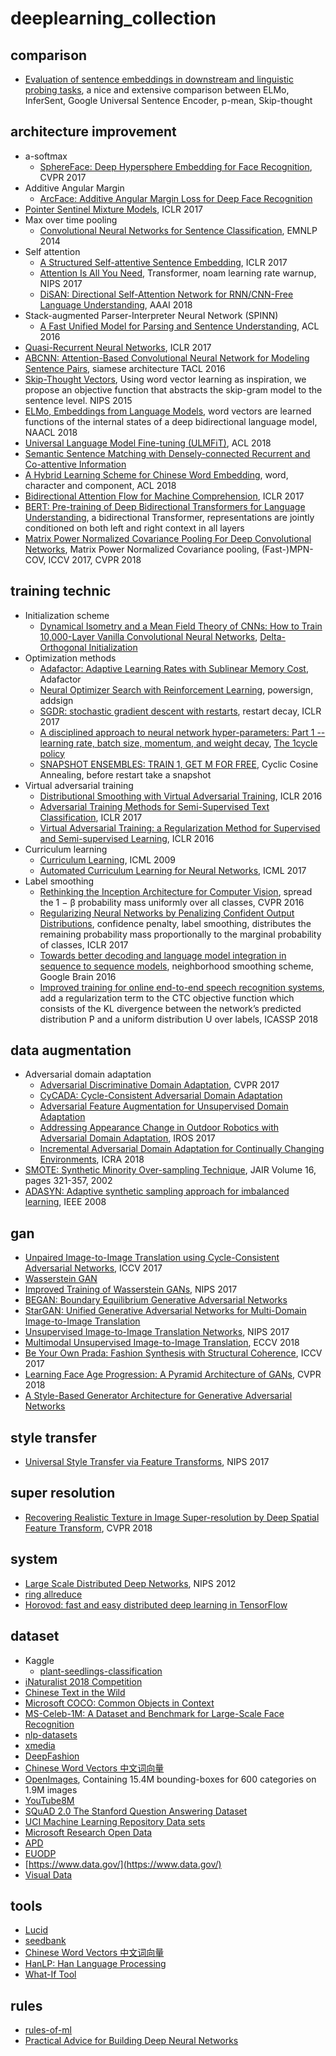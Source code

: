 # deeplearning_collection
## comparison
- [Evaluation of sentence embeddings in downstream and linguistic probing tasks](https://arxiv.org/abs/1806.06259), a nice and extensive comparison between ELMo, InferSent, Google Universal Sentence Encoder, p-mean, Skip-thought
## architecture improvement
- a-softmax
  - [SphereFace: Deep Hypersphere Embedding for Face Recognition](https://arxiv.org/abs/1704.08063), CVPR 2017
- Additive Angular Margin
  - [ArcFace: Additive Angular Margin Loss for Deep Face Recognition](https://arxiv.org/abs/1801.07698)
- [Pointer Sentinel Mixture Models](https://arxiv.org/abs/1609.07843), ICLR 2017
- Max over time pooling
  - [Convolutional Neural Networks for Sentence Classification](https://arxiv.org/abs/1408.5882), EMNLP 2014
- Self attention
  - [A Structured Self-attentive Sentence Embedding](https://arxiv.org/abs/1703.03130), ICLR 2017
  - [Attention Is All You Need](https://arxiv.org/abs/1706.03762), Transformer, noam learning rate warnup, NIPS 2017
  - [DiSAN: Directional Self-Attention Network for RNN/CNN-Free Language Understanding](https://arxiv.org/abs/1709.04696), AAAI 2018
- Stack-augmented Parser-Interpreter Neural Network (SPINN)
  - [A Fast Unified Model for Parsing and Sentence Understanding](https://arxiv.org/abs/1603.06021), ACL 2016
- [Quasi-Recurrent Neural Networks](https://arxiv.org/abs/1611.01576), ICLR 2017
- [ABCNN: Attention-Based Convolutional Neural Network for Modeling Sentence Pairs](https://arxiv.org/abs/1512.05193v4), siamese architecture TACL 2016
- [Skip-Thought Vectors](https://arxiv.org/abs/1506.06726), Using word vector learning as inspiration, we
propose an objective function that abstracts the skip-gram model to the sentence level. NIPS 2015
- [ELMo, Embeddings from Language Models](https://arxiv.org/abs/1802.05365), word vectors are learned functions of the internal states of a deep bidirectional language model, NAACL 2018
- [Universal Language Model Fine-tuning (ULMFiT)](https://arxiv.org/abs/1801.06146), ACL 2018
- [Semantic Sentence Matching with Densely-connected Recurrent and Co-attentive Information](https://arxiv.org/abs/1805.11360)
- [A Hybrid Learning Scheme for Chinese Word Embedding](http://www.aclweb.org/anthology/W18-3011), word, character and component, ACL 2018
- [Bidirectional Attention Flow for Machine Comprehension](https://arxiv.org/abs/1611.01603), ICLR 2017
- [BERT: Pre-training of Deep Bidirectional Transformers for Language Understanding](https://arxiv.org/abs/1810.04805), a bidirectional Transformer, representations are jointly conditioned on both left and right context in all layers
- [Matrix Power Normalized Covariance Pooling For Deep Convolutional Networks](http://peihuali.org/iSQRT-COV/index.html), Matrix Power Normalized Covariance pooling, (Fast-)MPN-COV, ICCV 2017, CVPR 2018

## training technic
- Initialization scheme
  - [Dynamical Isometry and a Mean Field Theory of CNNs: How to Train 10,000-Layer Vanilla Convolutional Neural Networks](https://arxiv.org/abs/1806.05393), [Delta-Orthogonal Initialization](https://www.tensorflow.org/api_docs/python/tf/contrib/framework/convolutional_delta_orthogonal)
- Optimization methods
  - [Adafactor: Adaptive Learning Rates with Sublinear Memory Cost](https://arxiv.org/abs/1804.04235), Adafactor
  - [Neural Optimizer Search with Reinforcement Learning](https://arxiv.org/abs/1709.07417), powersign, addsign
  - [SGDR: stochastic gradient descent with restarts](https://arxiv.org/abs/1608.03983), restart decay, ICLR 2017
  - [A disciplined approach to neural network hyper-parameters: Part 1 -- learning rate, batch size, momentum, and weight decay](https://arxiv.org/abs/1803.09820), [The 1cycle policy](https://sgugger.github.io/the-1cycle-policy.html#the-1cycle-policy)
  - [SNAPSHOT ENSEMBLES: TRAIN 1, GET M FOR FREE](https://arxiv.org/abs/1704.00109), Cyclic Cosine Annealing, before restart take a snapshot
- Virtual adversarial training
  - [Distributional Smoothing with Virtual Adversarial Training](https://arxiv.org/abs/1507.00677), ICLR 2016
  - [Adversarial Training Methods for Semi-Supervised Text Classification](https://arxiv.org/abs/1605.07725), ICLR 2017
  - [Virtual Adversarial Training: a Regularization Method for Supervised and Semi-supervised Learning](https://arxiv.org/abs/1704.03976), ICLR 2016
- Curriculum learning
  - [Curriculum Learning](https://ronan.collobert.com/pub/matos/2009_curriculum_icml.pdf), ICML 2009
  - [Automated Curriculum Learning for Neural Networks](https://arxiv.org/abs/1704.03003), ICML 2017
- Label smoothing
  - [Rethinking the Inception Architecture for Computer Vision](https://arxiv.org/abs/1512.00567), spread the 1 − β probability mass uniformly over all classes, CVPR 2016
  - [Regularizing Neural Networks by Penalizing Confident Output Distributions](https://arxiv.org/abs/1701.06548),  confidence penalty, label smoothing, distributes the remaining probability mass proportionally to the marginal probability of classes, ICLR 2017
  - [Towards better decoding and language model integration in sequence to sequence models](https://arxiv.org/abs/1612.02695), neighborhood smoothing scheme, Google Brain 2016
  - [Improved training for online end-to-end speech recognition systems](https://arxiv.org/abs/1711.02212), add a regularization term to the CTC objective function which consists of the KL divergence between the network’s predicted distribution P and a uniform distribution U over labels, ICASSP 2018

## data augmentation
- Adversarial domain adaptation
  - [Adversarial Discriminative Domain Adaptation](https://arxiv.org/abs/1702.05464), CVPR 2017
  - [CyCADA: Cycle-Consistent Adversarial Domain Adaptation](https://arxiv.org/abs/1711.03213)
  - [Adversarial Feature Augmentation for Unsupervised Domain Adaptation](https://arxiv.org/abs/1711.08561)
  - [Addressing Appearance Change in Outdoor Robotics with Adversarial Domain Adaptation](https://arxiv.org/abs/1703.01461), IROS 2017
  - [Incremental Adversarial Domain Adaptation for Continually Changing Environments](https://arxiv.org/abs/1712.07436), ICRA 2018
 - [SMOTE: Synthetic Minority Over-sampling Technique](https://arxiv.org/abs/1106.1813), JAIR Volume 16, pages 321-357, 2002
 - [ADASYN: Adaptive synthetic sampling approach for imbalanced learning](http://sci2s.ugr.es/keel/pdf/algorithm/congreso/2008-He-ieee.pdf), IEEE 2008

## gan
- [Unpaired Image-to-Image Translation using Cycle-Consistent Adversarial Networks](https://arxiv.org/abs/1703.10593), ICCV 2017
- [Wasserstein GAN](https://arxiv.org/abs/1701.07875)
- [Improved Training of Wasserstein GANs](https://arxiv.org/abs/1704.00028), NIPS 2017
- [BEGAN: Boundary Equilibrium Generative Adversarial Networks](https://arxiv.org/abs/1703.10717)
- [StarGAN: Unified Generative Adversarial Networks for Multi-Domain Image-to-Image Translation](https://arxiv.org/abs/1711.09020)
- [Unsupervised Image-to-Image Translation Networks](https://arxiv.org/abs/1703.00848), NIPS 2017
- [Multimodal Unsupervised Image-to-Image Translation](https://arxiv.org/abs/1804.04732), ECCV 2018
- [Be Your Own Prada: Fashion Synthesis with Structural Coherence](https://arxiv.org/abs/1710.07346), ICCV 2017
- [Learning Face Age Progression: A Pyramid Architecture of GANs](https://arxiv.org/abs/1711.10352), CVPR 2018
- [A Style-Based Generator Architecture for Generative Adversarial Networks](https://arxiv.org/abs/1812.04948)

## style transfer
- [Universal Style Transfer via Feature Transforms](https://arxiv.org/abs/1705.08086), NIPS 2017

## super resolution
- [Recovering Realistic Texture in Image Super-resolution by Deep Spatial Feature Transform](https://github.com/xinntao/CVPR18-SFTGAN), CVPR 2018

## system
- [Large Scale Distributed Deep Networks](https://static.googleusercontent.com/media/research.google.com/en//archive/large_deep_networks_nips2012.pdf), NIPS 2012
- [ring allreduce](http://research.baidu.com/bringing-hpc-techniques-deep-learning/)
- [Horovod: fast and easy distributed deep learning in TensorFlow](https://arxiv.org/abs/1802.05799)

## dataset
- Kaggle
  - [plant-seedlings-classification](https://www.kaggle.com/c/plant-seedlings-classification/data)
- [iNaturalist 2018 Competition](https://github.com/visipedia/inat_comp)
- [Chinese Text in the Wild](https://arxiv.org/abs/1803.00085v1)
- [Microsoft COCO: Common Objects in Context](https://arxiv.org/abs/1405.0312)
- [MS-Celeb-1M: A Dataset and Benchmark for Large-Scale Face Recognition](https://arxiv.org/abs/1607.08221)
- [nlp-datasets](https://github.com/niderhoff/nlp-datasets/blob/master/README.md)
- [xmedia](http://www.icst.pku.edu.cn/mipl/xmedia/)
- [DeepFashion](http://mmlab.ie.cuhk.edu.hk/projects/DeepFashion.html)
- [Chinese Word Vectors 中文词向量](https://github.com/Embedding/Chinese-Word-Vectors)
- [OpenImages](https://storage.googleapis.com/openimages/web/index.html), Containing 15.4M bounding-boxes for 600 categories on 1.9M images
- [YouTube8M](https://research.google.com/youtube8m/)
- [SQuAD 2.0 The Stanford Question Answering Dataset](https://rajpurkar.github.io/SQuAD-explorer/)
- [UCI Machine Learning Repository Data sets](http://archive.ics.uci.edu/ml/datasets.html)
- [Microsoft Research Open Data](https://msropendata.com/)
- [APD](https://github.com/awesomedata/awesome-public-datasets)
- [EUODP](http://data.europa.eu/euodp/data/dataset)
- [https://www.data.gov/](https://www.data.gov/)
- [Visual Data](https://www.visualdata.io/)

## tools
- [Lucid](https://github.com/tensorflow/lucid)
- [seedbank](http://tools.google.com/seedbank/)
- [Chinese Word Vectors 中文词向量](https://github.com/Embedding/Chinese-Word-Vectors)
- [HanLP: Han Language Processing](https://github.com/hankcs/HanLP)
- [What-If Tool](https://pair-code.github.io/what-if-tool/)

## rules
- [rules-of-ml](https://developers.google.cn/machine-learning/rules-of-ml/)
- [Practical Advice for Building Deep Neural Networks](https://pcc.cs.byu.edu/2017/10/02/practical-advice-for-building-deep-neural-networks/)

